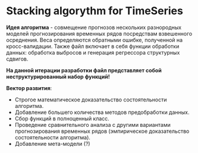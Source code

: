 # Stacking algorythm for TimeSeries
**Идея алгоритма** - совмещение прогнозов нескольких разнородных моделей прогнозирования временных рядов посредствам взвешенного осреднения. Веса определяются обратными ошибке, полученной на кросс-валидации.
Также файл включает в себя функции обработки данных: обработка выбросов и генерация регрессора структурных сдвигов. 

**На данной итерации разработки файл представляет собой неструктурированный набор функций!**

**Вектор развития**:
- Строгое математическое доказательство состоятельности алгоритма.
- Добавление большего количества методов предобработки данных.
- Сбор функций в полноценный класс.
- Проведение сравнительного анализа с другими вариантами прогнозирования временных рядов (эмпирическое доказательство состоятельности алгоритма).
- Добавление мета-модели (?)
